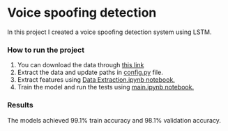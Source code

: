 # Voice spoofing detection
<p>In this project I created a voice spoofing detection system using LSTM. <br>

### How to run the project
<ol>
<li>You can download the data through <a href="https://mfd.sk/nX4LvUe9xl3k5XmbciY1nwUq"> this link</a> </li>
<li>Extract the data and update paths in <a href="https://github.com/Alkhaddour/Voice-spoofing-detection/blob/main/config.py"> config.py</a> file.</li>
<li>Extract features using <a href="https://github.com/Alkhaddour/Voice-spoofing-detection/blob/main/config.py"> Data Extraction.ipynb notebook.</a> </li>
<li>Train the model and run the tests using  <a href="https://github.com/Alkhaddour/Voice-spoofing-detection/blob/main/config.py"> main.ipynb notebook.</a> </li>
</ol>

### Results
The models achieved 99.1% train accuracy and 98.1% validation accuracy.
</p>
